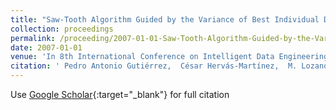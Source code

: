 ```yaml
---
title: "Saw-Tooth Algorithm Guided by the Variance of Best Individual Distributions for Designing Evolutionary Neural Networks"
collection: proceedings
permalink: /proceeding/2007-01-01-Saw-Tooth-Algorithm-Guided-by-the-Variance-of-Best-Individual-Distributions-for-Designing-Evolutionary-Neural-Networks
date: 2007-01-01
venue: 'In 8th International Conference on Intelligent Data Engineering and Automated Learning (IDEAL07)'
citation: ' Pedro Antonio Gutiérrez,  César Hervás-Martínez,  M. Lozano, &quot;Saw-Tooth Algorithm Guided by the Variance of Best Individual Distributions for Designing Evolutionary Neural Networks.&quot; In 8th International Conference on Intelligent Data Engineering and Automated Learning (IDEAL07), Lecture Notes on Computer Science, Vol. 4881, 2007, pp.1131--1140.'
---
```

Use [Google Scholar](https://scholar.google.com/scholar?q=Saw+Tooth+Algorithm+Guided+by+the+Variance+of+Best+Individual+Distributions+for+Designing+Evolutionary+Neural+Networks){:target="_blank"} for full citation